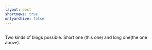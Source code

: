 ```yaml
---
layout: post
shortnews: true
onlyarchive: false
---
```

<br>
Two kinds of blogs possible. Short one (this one) and long one(the one above).